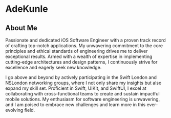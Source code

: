 # AdeKunle

## About Me
Passionate and dedicated iOS Software Engineer with a proven track record of crafting top-notch applications. My unwavering commitment to the core principles and ethical standards of engineering drives me to deliver exceptional results. Armed with a wealth of expertise in implementing cutting-edge architectures and design patterns, I continuously strive for excellence and eagerly seek new knowledge.

I go above and beyond by actively participating in the Swift London and NSLondon networking groups, where I not only share my insights but also expand my skill set. Proficient in Swift, UIKit, and SwiftUI, I excel at collaborating with cross-functional teams to create and sustain impactful mobile solutions. My enthusiasm for software engineering is unwavering, and I am poised to embrace new challenges and learn more in this ever-evolving field.
